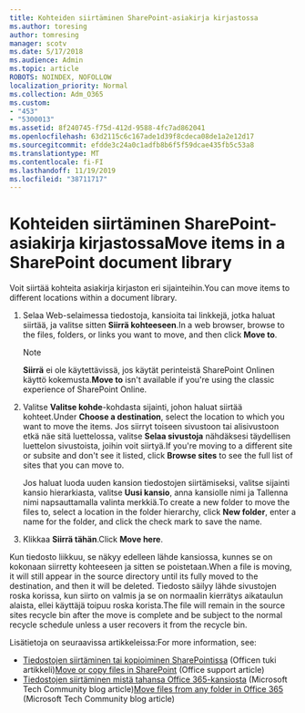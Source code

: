 ```yaml
---
title: Kohteiden siirtäminen SharePoint-asiakirja kirjastossa
ms.author: toresing
author: tomresing
manager: scotv
ms.date: 5/17/2018
ms.audience: Admin
ms.topic: article
ROBOTS: NOINDEX, NOFOLLOW
localization_priority: Normal
ms.collection: Adm_O365
ms.custom:
- "453"
- "5300013"
ms.assetid: 8f240745-f75d-412d-9588-4fc7ad862041
ms.openlocfilehash: 63d2115c6c167ade1d39f8cdeca08de1a2e12d17
ms.sourcegitcommit: efdde3c24a0c1adfb8b6f5f59dcae435fb5c53a8
ms.translationtype: MT
ms.contentlocale: fi-FI
ms.lasthandoff: 11/19/2019
ms.locfileid: "38711717"
---
```

# <a name="move-items-in-a-sharepoint-document-library"></a><span data-ttu-id="dae61-102">Kohteiden siirtäminen SharePoint-asiakirja kirjastossa</span><span class="sxs-lookup"><span data-stu-id="dae61-102">Move items in a SharePoint document library</span></span>

<span data-ttu-id="dae61-103">Voit siirtää kohteita asiakirja kirjaston eri sijainteihin.</span><span class="sxs-lookup"><span data-stu-id="dae61-103">You can move items to different locations within a document library.</span></span>
  
1. <span data-ttu-id="dae61-104">Selaa Web-selaimessa tiedostoja, kansioita tai linkkejä, jotka haluat siirtää, ja valitse sitten **Siirrä kohteeseen**.</span><span class="sxs-lookup"><span data-stu-id="dae61-104">In a web browser, browse to the files, folders, or links you want to move, and then click **Move to**.</span></span>

    > [!NOTE]
    > <span data-ttu-id="dae61-105">**Siirrä** ei ole käytettävissä, jos käytät perinteistä SharePoint Onlinen käyttö kokemusta.</span><span class="sxs-lookup"><span data-stu-id="dae61-105">**Move to** isn't available if you're using the classic experience of SharePoint Online.</span></span>
  
2. <span data-ttu-id="dae61-106">Valitse **Valitse kohde**-kohdasta sijainti, johon haluat siirtää kohteet.</span><span class="sxs-lookup"><span data-stu-id="dae61-106">Under **Choose a destination**, select the location to which you want to move the items.</span></span> <span data-ttu-id="dae61-107">Jos siirryt toiseen sivustoon tai alisivustoon etkä näe sitä luettelossa, valitse **Selaa sivustoja** nähdäksesi täydellisen luettelon sivustoista, joihin voit siirtyä.</span><span class="sxs-lookup"><span data-stu-id="dae61-107">If you're moving to a different site or subsite and don't see it listed, click **Browse sites** to see the full list of sites that you can move to.</span></span>

    <span data-ttu-id="dae61-108">Jos haluat luoda uuden kansion tiedostojen siirtämiseksi, valitse sijainti kansio hierarkiasta, valitse **Uusi kansio**, anna kansiolle nimi ja Tallenna nimi napsauttamalla valinta merkkiä.</span><span class="sxs-lookup"><span data-stu-id="dae61-108">To create a new folder to move the files to, select a location in the folder hierarchy, click **New folder**, enter a name for the folder, and click the check mark to save the name.</span></span>

3. <span data-ttu-id="dae61-109">Klikkaa **Siirrä tähän**.</span><span class="sxs-lookup"><span data-stu-id="dae61-109">Click **Move here**.</span></span>

 <span data-ttu-id="dae61-110">Kun tiedosto liikkuu, se näkyy edelleen lähde kansiossa, kunnes se on kokonaan siirretty kohteeseen ja sitten se poistetaan.</span><span class="sxs-lookup"><span data-stu-id="dae61-110">When a file is moving, it will still appear in the source directory until its fully moved to the destination, and then it will be deleted.</span></span> <span data-ttu-id="dae61-111">Tiedosto säilyy lähde sivustojen roska korissa, kun siirto on valmis ja se on normaalin kierrätys aikataulun alaista, ellei käyttäjä toipuu roska korista.</span><span class="sxs-lookup"><span data-stu-id="dae61-111">The file will remain in the source sites recycle bin after the move is complete and be subject to the normal recycle schedule unless a user recovers it from the recycle bin.</span></span>

<span data-ttu-id="dae61-112">Lisätietoja on seuraavissa artikkeleissa:</span><span class="sxs-lookup"><span data-stu-id="dae61-112">For more information, see:</span></span>

 - <span data-ttu-id="dae61-113">[Tiedostojen siirtäminen tai kopioiminen SharePointissa](https://support.office.com/article/move-or-copy-files-in-sharepoint-00e2f483-4df3-46be-a861-1f5f0c1a87bc) (Officen tuki artikkeli)</span><span class="sxs-lookup"><span data-stu-id="dae61-113">[Move or copy files in SharePoint](https://support.office.com/article/move-or-copy-files-in-sharepoint-00e2f483-4df3-46be-a861-1f5f0c1a87bc) (Office support article)</span></span>
 - <span data-ttu-id="dae61-114">[Tiedostojen siirtäminen mistä tahansa Office 365-kansiosta](https://techcommunity.microsoft.com/t5/Microsoft-SharePoint-Blog/Now-move-files-anywhere-in-Office-365-SharePoint-and-OneDrive/ba-p/146973) (Microsoft Tech Community blog article)</span><span class="sxs-lookup"><span data-stu-id="dae61-114">[Move files from any folder in Office 365](https://techcommunity.microsoft.com/t5/Microsoft-SharePoint-Blog/Now-move-files-anywhere-in-Office-365-SharePoint-and-OneDrive/ba-p/146973) (Microsoft Tech Community blog article)</span></span> 